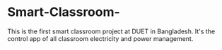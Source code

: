 # Smart-Classroom-
This is the first smart classroom project at DUET in Bangladesh. It's the control app of all classroom electricity and power management.
